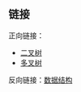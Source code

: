 ## 链接

正向链接：

- [二叉树](/post/computer-science/data-structure/二叉树)
- [多叉树](/post/computer-science/data-structure/多叉树)

反向链接：[数据结构](/post/computer-science/data-structure/数据结构)